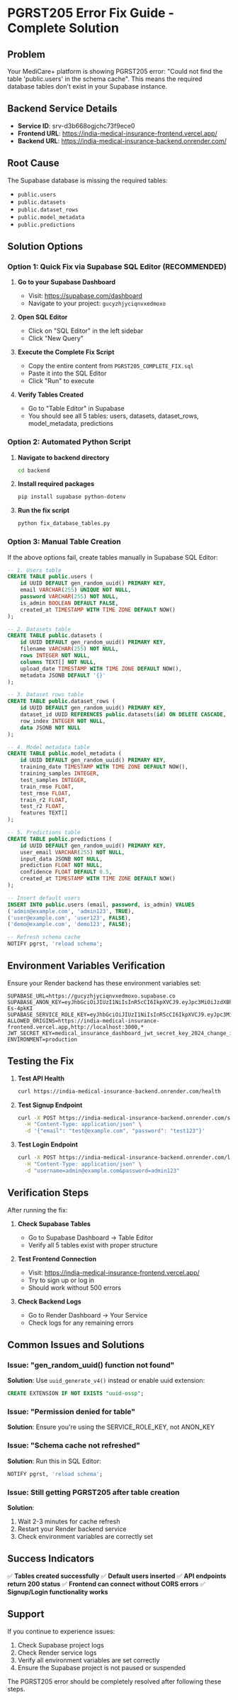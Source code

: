 # PGRST205 Error Fix Guide - Complete Solution

## Problem
Your MediCare+ platform is showing PGRST205 error: "Could not find the table 'public.users' in the schema cache". This means the required database tables don't exist in your Supabase instance.

## Backend Service Details
- **Service ID**: srv-d3b668ogjchc73f9ece0
- **Frontend URL**: https://india-medical-insurance-frontend.vercel.app/
- **Backend URL**: https://india-medical-insurance-backend.onrender.com/

## Root Cause
The Supabase database is missing the required tables:
- `public.users`
- `public.datasets`
- `public.dataset_rows`
- `public.model_metadata`
- `public.predictions`

## Solution Options

### Option 1: Quick Fix via Supabase SQL Editor (RECOMMENDED)

1. **Go to your Supabase Dashboard**
   - Visit: https://supabase.com/dashboard
   - Navigate to your project: `gucyzhjyciqnvxedmoxo`

2. **Open SQL Editor**
   - Click on "SQL Editor" in the left sidebar
   - Click "New Query"

3. **Execute the Complete Fix Script**
   - Copy the entire content from `PGRST205_COMPLETE_FIX.sql`
   - Paste it into the SQL Editor
   - Click "Run" to execute

4. **Verify Tables Created**
   - Go to "Table Editor" in Supabase
   - You should see all 5 tables: users, datasets, dataset_rows, model_metadata, predictions

### Option 2: Automated Python Script

1. **Navigate to backend directory**
   ```bash
   cd backend
   ```

2. **Install required packages**
   ```bash
   pip install supabase python-dotenv
   ```

3. **Run the fix script**
   ```bash
   python fix_database_tables.py
   ```

### Option 3: Manual Table Creation

If the above options fail, create tables manually in Supabase SQL Editor:

```sql
-- 1. Users table
CREATE TABLE public.users (
    id UUID DEFAULT gen_random_uuid() PRIMARY KEY,
    email VARCHAR(255) UNIQUE NOT NULL,
    password VARCHAR(255) NOT NULL,
    is_admin BOOLEAN DEFAULT FALSE,
    created_at TIMESTAMP WITH TIME ZONE DEFAULT NOW()
);

-- 2. Datasets table
CREATE TABLE public.datasets (
    id UUID DEFAULT gen_random_uuid() PRIMARY KEY,
    filename VARCHAR(255) NOT NULL,
    rows INTEGER NOT NULL,
    columns TEXT[] NOT NULL,
    upload_date TIMESTAMP WITH TIME ZONE DEFAULT NOW(),
    metadata JSONB DEFAULT '{}'
);

-- 3. Dataset rows table
CREATE TABLE public.dataset_rows (
    id UUID DEFAULT gen_random_uuid() PRIMARY KEY,
    dataset_id UUID REFERENCES public.datasets(id) ON DELETE CASCADE,
    row_index INTEGER NOT NULL,
    data JSONB NOT NULL
);

-- 4. Model metadata table
CREATE TABLE public.model_metadata (
    id UUID DEFAULT gen_random_uuid() PRIMARY KEY,
    training_date TIMESTAMP WITH TIME ZONE DEFAULT NOW(),
    training_samples INTEGER,
    test_samples INTEGER,
    train_rmse FLOAT,
    test_rmse FLOAT,
    train_r2 FLOAT,
    test_r2 FLOAT,
    features TEXT[]
);

-- 5. Predictions table
CREATE TABLE public.predictions (
    id UUID DEFAULT gen_random_uuid() PRIMARY KEY,
    user_email VARCHAR(255) NOT NULL,
    input_data JSONB NOT NULL,
    prediction FLOAT NOT NULL,
    confidence FLOAT DEFAULT 0.5,
    created_at TIMESTAMP WITH TIME ZONE DEFAULT NOW()
);

-- Insert default users
INSERT INTO public.users (email, password, is_admin) VALUES 
('admin@example.com', 'admin123', TRUE),
('user@example.com', 'user123', FALSE),
('demo@example.com', 'demo123', FALSE);

-- Refresh schema cache
NOTIFY pgrst, 'reload schema';
```

## Environment Variables Verification

Ensure your Render backend has these environment variables set:

```
SUPABASE_URL=https://gucyzhjyciqnvxedmoxo.supabase.co
SUPABASE_ANON_KEY=eyJhbGciOiJIUzI1NiIsInR5cCI6IkpXVCJ9.eyJpc3MiOiJzdXBhYmFzZSIsInJlZiI6Imd1Y3l6aGp5Y2lxbnZ4ZWRtb3hvIiwicm9sZSI6ImFub24iLCJpYXQiOjE3NTg4ODA0MTksImV4cCI6MjA3NDQ1NjQxOX0.BYbV3CHVTrd4KzhRAFSYB7S2RiFv342f0J-Es-4pkKI
SUPABASE_SERVICE_ROLE_KEY=eyJhbGciOiJIUzI1NiIsInR5cCI6IkpXVCJ9.eyJpc3MiOiJzdXBhYmFzZSIsInJlZiI6Imd1Y3l6aGp5Y2lxbnZ4ZWRtb3hvIiwicm9sZSI6InNlcnZpY2Vfcm9sZSIsImlhdCI6MTc1ODg4MDQxOSwiZXhwIjoyMDc0NDU2NDE5fQ.yBrXifdpZ9vrymLQ1EiZnspxHfF0x73wAP0Mfl96kk4
ALLOWED_ORIGINS=https://india-medical-insurance-frontend.vercel.app,http://localhost:3000,*
JWT_SECRET_KEY=medical_insurance_dashboard_jwt_secret_key_2024_change_in_production
ENVIRONMENT=production
```

## Testing the Fix

1. **Test API Health**
   ```bash
   curl https://india-medical-insurance-backend.onrender.com/health
   ```

2. **Test Signup Endpoint**
   ```bash
   curl -X POST https://india-medical-insurance-backend.onrender.com/signup \
     -H "Content-Type: application/json" \
     -d '{"email": "test@example.com", "password": "test123"}'
   ```

3. **Test Login Endpoint**
   ```bash
   curl -X POST https://india-medical-insurance-backend.onrender.com/login \
     -H "Content-Type: application/json" \
     -d "username=admin@example.com&password=admin123"
   ```

## Verification Steps

After running the fix:

1. **Check Supabase Tables**
   - Go to Supabase Dashboard → Table Editor
   - Verify all 5 tables exist with proper structure

2. **Test Frontend Connection**
   - Visit: https://india-medical-insurance-frontend.vercel.app/
   - Try to sign up or log in
   - Should work without 500 errors

3. **Check Backend Logs**
   - Go to Render Dashboard → Your Service
   - Check logs for any remaining errors

## Common Issues and Solutions

### Issue: "gen_random_uuid() function not found"
**Solution**: Use `uuid_generate_v4()` instead or enable uuid extension:
```sql
CREATE EXTENSION IF NOT EXISTS "uuid-ossp";
```

### Issue: "Permission denied for table"
**Solution**: Ensure you're using the SERVICE_ROLE_KEY, not ANON_KEY

### Issue: "Schema cache not refreshed"
**Solution**: Run this in SQL Editor:
```sql
NOTIFY pgrst, 'reload schema';
```

### Issue: Still getting PGRST205 after table creation
**Solution**: 
1. Wait 2-3 minutes for cache refresh
2. Restart your Render backend service
3. Check environment variables are correctly set

## Success Indicators

✅ **Tables created successfully**
✅ **Default users inserted**
✅ **API endpoints return 200 status**
✅ **Frontend can connect without CORS errors**
✅ **Signup/Login functionality works**

## Support

If you continue to experience issues:
1. Check Supabase project logs
2. Check Render service logs
3. Verify all environment variables are set correctly
4. Ensure the Supabase project is not paused or suspended

The PGRST205 error should be completely resolved after following these steps.
